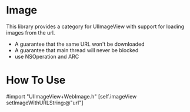 # Image
This library provides a category for UIImageView with support for loading images from the url.
 
- A guarantee that the same URL won't be downloaded 
- A guarantee that main thread will never be blocked
- use NSOperation and ARC

# How To Use
  #import "UIImageView+WebImage.h"
  [self.imageView setImageWithURLString:@"url"]

